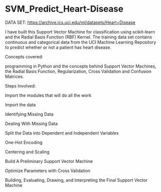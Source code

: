 # SVM_Predict_Heart-Disease
DATA SET: https://archive.ics.uci.edu/ml/datasets/Heart+Disease



I have built this Support Vector Machine for classification using scikit-learn and the Radial Basis Function (RBF) Kernel. The training data set contains continuous and categorical data from the UCI Machine Learning Repository to predict whether or not a patient has heart disease.

Concepts covered:

programming in Python and the concepts behind Support Vector Machines, the Radial Basis Function, Regularization, Cross Validation and Confusion Matrices.

Steps Involved:

Import the modules that will do all the work


Import the data


Identifying Missing Data


Dealing With Missing Data


Split the Data into Dependent and Independent Variables


One-Hot Encoding


Centering and Scaling


Build A Preliminary Support Vector Machine


Optimize Parameters with Cross Validation


Building, Evaluating, Drawing, and Interpreting the Final Support Vector Machine



